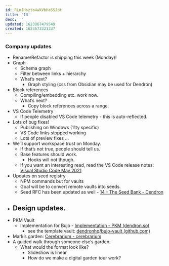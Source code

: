 ```yaml
---
id: RLnJHszto4wkVbHaSSJpt
title: '13'
desc: ''
updated: 1623867479549
created: 1623673321337
---
```


### Company updates

-   Rename/Refactor is shipping this week (Monday)!
-   Graph
    -   Schema graph
    -   Filter between links + hierarchy
    -   What’s next?
        -   Graph styling (css from Obsidian may be used for Dendron)
-   Block references
    -   Compiling/embedding etc. work now.
    -   What’s next?
        -   Copy block references across a range.
-   VS Code Telemetry
    -   If people disabled VS Code telemetry - this is auto-reflected.
-   Lots of bug fixes!
    -   Publishing on Windows (11ty specific)
    -   VS Code links stopped working
    -   Lots of preview fixes …
-   We’ll support workspace trust on Monday.
    -   If that’s not true, people should tell us.
    -   Base features should work.
        -   Hooks will not though.
    -   If you want an interesting read, read the VS Code release notes: [Visual Studio Code May 2021](https://code.visualstudio.com/updates/v1_57)
-   Updates on seed registry
    -   NPM commands but for vaults
    -   Goal will be to convert remote vaults into seeds.
    -   Seed RFC has been updated as well - [14 - The Seed Bank - Dendron](https://wiki.dendron.so/notes/4039fc46-06b2-4f83-b817-fc490bafbcb3.html)
-   Design updates.
    -
-   PKM Vault
    -   Implementation for Bujo - [Implementation - PKM (dendron.so)](https://pkm.dendron.so/notes/7c64cee9-69a8-48c3-9c0b-5dd031243204.html)
        -   see the template vault: [dendronhq/bujo-vault (github.com)](https://github.com/dendronhq/bujo-vault)
-   Mark’s garden: [Cerebrarium - cerebrarium](https://cerebrarium.garden/)
-   A guided walk through someone else’s garden.
    -   What would the format look like?
        -   Slideshow is linear
        -   How do we make a digital garden tour work?

